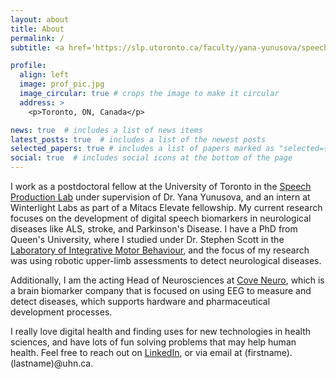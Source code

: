 ```yaml
---
layout: about
title: About
permalink: /
subtitle: <a href='https://slp.utoronto.ca/faculty/yana-yunusova/speech-production-lab/'>University of Toronto</a>.

profile:
  align: left
  image: prof_pic.jpg
  image_circular: true # crops the image to make it circular
  address: >
    <p>Toronto, ON, Canada</p>

news: true  # includes a list of news items
latest_posts: true  # includes a list of the newest posts
selected_papers: true # includes a list of papers marked as "selected={true}"
social: true  # includes social icons at the bottom of the page
---
```


I work as a postdoctoral fellow at the University of Toronto in the [Speech Production Lab](https://slp.utoronto.ca/faculty/yana-yunusova/speech-production-lab/) under supervision of Dr. Yana Yunusova, and an intern at Winterlight Labs as part of a Mitacs Elevate fellowship. My current research focuses on the development of digital speech biomarkers in neurological diseases like ALS, stroke, and Parkinson's Disease. I have a PhD from Queen's University, where I studied under Dr. Stephen Scott in the [Laboratory of Integrative Motor Behaviour](https://www.queensu.ca/limb/), and the focus of my research was using robotic upper-limb assessments to detect neurological diseases. 

Additionally, I am the acting Head of Neurosciences at [Cove Neuro](https://coveneuro.com), which is a brain biomarker company that is focused on using EEG to measure and detect diseases, which supports hardware and pharmaceutical development processes. 

I really love digital health and finding uses for new technologies in health sciences, and have lots of fun solving problems that may help human health. Feel free to reach out on [LinkedIn](https://www.linkedin.com/in/leif-simmatis), or via email at (firstname).(lastname)@uhn.ca.